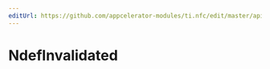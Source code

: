 ```yaml
---
editUrl: https://github.com/appcelerator-modules/ti.nfc/edit/master/apidoc/NfcAdapter.yml
---
```

# NdefInvalidated

<TypeHeader/>

<ApiDocs/>
